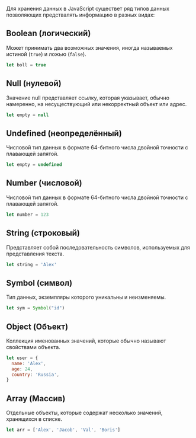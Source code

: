Для хранения данных в JavaScript существет ряд типов данных позволяющих предствалять информацию в разных видах:

## Boolean (логический)
Может принимать два возможных значения, иногда называемых истиной (`true`) и ложью (`false`).

```javascript
let boll = true
```

## Null (нулевой)
Значение null представляет ссылку, которая указывает, обычно намеренно, на несуществующий или некорректный
объект или адрес.

```javascript
let empty = null
```

## Undefined (неопределённый)
Числовой тип данных в формате 64-битного числа двойной точности с плавающей запятой.

```javascript
let empty = undefined
```

## Number (числовой)
Числовой тип данных в формате 64-битного числа двойной точности с плавающей запятой.

```javascript
let number = 123
```

## String (строковый)
Представляет собой последовательность символов, используемых для представления текста.

```javascript
let string = 'Alex'
```

## Symbol (символ)
Тип данных, экземпляры которого уникальны и неизменяемы.

```javascript
let sym = Symbol("id")
```

## Object (Объект)
Коллекция именованных значений, которые обычно называют свойствами объекта.

```javascript
let user = {
  name: 'Alex',
  age: 24,
  country: 'Russia',
}
```

## Array (Массив)
Отдельные объекты, которые содержат несколько значений, хранящихся в списке.

```javascript
let arr = ['Alex', 'Jacob', 'Val', 'Boris']
```
